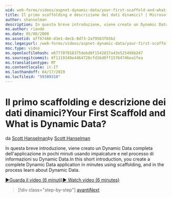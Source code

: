 ```yaml
---
uid: web-forms/videos/aspnet-dynamic-data/your-first-scaffold-and-what-is-dynamic-data
title: Il primo scaffolding e descrizione dei dati dinamici? | Microsoft Docs
author: shanselman
description: In questa breve introduzione, viene creato un Dynamic Data completa dell'applicazione in pochi minuti usando impalcature e nel processo di informazioni su Dynamic Data.
ms.author: riande
ms.date: 05/08/2008
ms.assetid: aff67466-d3e1-4ecb-8df3-2a79583f65b2
msc.legacyurl: /web-forms/videos/aspnet-dynamic-data/your-first-scaffold-and-what-is-dynamic-data
msc.type: video
ms.openlocfilehash: e677707018375debd0f1542037a43e525498b247
ms.sourcegitcommit: 0f1119340e4464720cfd16d0ff15764746ea1fea
ms.translationtype: MT
ms.contentlocale: it-IT
ms.lasthandoff: 04/17/2019
ms.locfileid: "59389310"
---
```

# <a name="your-first-scaffold-and-what-is-dynamic-data"></a><span data-ttu-id="a6eed-104">Il primo scaffolding e descrizione dei dati dinamici?</span><span class="sxs-lookup"><span data-stu-id="a6eed-104">Your First Scaffold and What is Dynamic Data?</span></span>

<span data-ttu-id="a6eed-105">da [Scott Hanselman](https://github.com/shanselman)</span><span class="sxs-lookup"><span data-stu-id="a6eed-105">by [Scott Hanselman](https://github.com/shanselman)</span></span>

<span data-ttu-id="a6eed-106">In questa breve introduzione, viene creato un Dynamic Data completa dell'applicazione in pochi minuti usando impalcature e nel processo di informazioni su Dynamic Data.</span><span class="sxs-lookup"><span data-stu-id="a6eed-106">In this short introduction, you create a complete Dynamic Data application in minutes using scaffolding, and in the process learn about Dynamic Data.</span></span>

[<span data-ttu-id="a6eed-107">&#9654;Guarda il video (6 minuti)</span><span class="sxs-lookup"><span data-stu-id="a6eed-107">&#9654; Watch video (6 minutes)</span></span>](https://channel9.msdn.com/Blogs/ASP-NET-Site-Videos/your-first-scaffold-and-what-is-dynamic-data)

> [!div class="step-by-step"]
> [<span data-ttu-id="a6eed-108">avanti</span><span class="sxs-lookup"><span data-stu-id="a6eed-108">Next</span></span>](how-do-i-enable-inline-gridview-editing.md)
